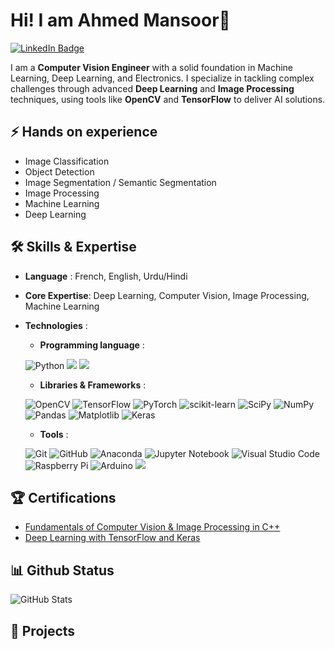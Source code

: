# Hi! I am Ahmed Mansoor👋

<div id="badges">
  <a href="[your-linkedin-URL](https://www.linkedin.com/in/ahmed-shahzad-mansoor-555947193/)">
    <img src="https://img.shields.io/badge/LinkedIn-blue?style=for-the-badge&logo=linkedin&logoColor=white" alt="LinkedIn Badge"/>
  </a>
 
<!--
**ahmed-mans/ahmed-mans** is a ✨ _special_ ✨ repository because its `README.md` (this file) appears on your GitHub profile.

Here are some ideas to get you started:

- 🔭 I’m currently working on ...
- 🌱 I’m currently learning ...
- 👯 I’m looking to collaborate on ...
- 🤔 I’m looking for help with ...
- 💬 Ask me about ...
- 📫 How to reach me: ...
- 😄 Pronouns: ...
- ⚡ Fun fact: ...
-->

I am a __Computer Vision Engineer__ with a solid foundation in Machine Learning, Deep Learning, and Electronics. 
I specialize in tackling complex challenges through advanced __Deep Learning__ and __Image Processing__ techniques, using tools like __OpenCV__ and __TensorFlow__ to deliver AI solutions.

## ⚡ Hands on experience

- Image Classification<br>
- Object Detection<br>
- Image Segmentation / Semantic Segmentation<br>
- Image Processing<br>
- Machine Learning<br>
- Deep Learning<br>


## 🛠️ Skills & Expertise

- __Language__ : French, English, Urdu/Hindi<br>
- __Core Expertise__: Deep Learning, Computer Vision, Image Processing, Machine Learning<br>
- __Technologies__ :
    - __Programming language__ :
      
    ![Python](https://img.shields.io/badge/python-3670A0?style=for-the-badge&logo=python&logoColor=ffdd54)
    <img src="https://img.shields.io/badge/c%20-%2300599C.svg?&style=for-the-badge&logo=c&logoColor=white"/>
    <img src="https://img.shields.io/badge/c++%20-%2300599C.svg?&style=for-the-badge&logo=c%2B%2B&ogoColor=white"/>
    
    - __Libraries & Frameworks__ :
      
    ![OpenCV](https://img.shields.io/badge/opencv-%23white.svg?style=for-the-badge&logo=opencv&logoColor=white)
    ![TensorFlow](https://img.shields.io/badge/TensorFlow-%23FF6F00.svg?style=for-the-badge&logo=TensorFlow&logoColor=white)
    ![PyTorch](https://img.shields.io/badge/PyTorch-%23EE4C2C.svg?style=for-the-badge&logo=PyTorch&logoColor=white)
    ![scikit-learn](https://img.shields.io/badge/scikit--learn-%23F7931E.svg?style=for-the-badge&logo=scikit-learn&logoColor=white)
    ![SciPy](https://img.shields.io/badge/SciPy-%230C55A5.svg?style=for-the-badge&logo=scipy&logoColor=%white)
    ![NumPy](https://img.shields.io/badge/numpy-%23013243.svg?style=for-the-badge&logo=numpy&logoColor=white)
    ![Pandas](https://img.shields.io/badge/pandas-%23150458.svg?style=for-the-badge&logo=pandas&logoColor=white)
    ![Matplotlib](https://img.shields.io/badge/Matplotlib-%23ffffff.svg?style=for-the-badge&logo=Matplotlib&logoColor=black)
    ![Keras](https://img.shields.io/badge/Keras-%23D00000.svg?style=for-the-badge&logo=Keras&logoColor=white)

    - __Tools__ :
      
    ![Git](https://img.shields.io/badge/git-%23F05033.svg?style=for-the-badge&logo=git&logoColor=white)
    ![GitHub](https://img.shields.io/badge/github-%23121011.svg?style=for-the-badge&logo=github&logoColor=white)
    ![Anaconda](https://img.shields.io/badge/Anaconda-%2344A833.svg?style=for-the-badge&logo=anaconda&logoColor=white)
    ![Jupyter Notebook](https://img.shields.io/badge/jupyter-%23FA0F00.svg?style=for-the-badge&logo=jupyter&logoColor=white)
    ![Visual Studio Code](https://img.shields.io/badge/Visual%20Studio%20Code-0078d7.svg?style=for-the-badge&logo=visual-studio-code&logoColor=white)
    ![Raspberry Pi](https://img.shields.io/badge/-Raspberry_Pi-C51A4A?style=for-the-badge&logo=Raspberry-Pi)
    ![Arduino](https://img.shields.io/badge/-Arduino-00979D?style=for-the-badge&logo=Arduino&logoColor=white)
    <img src="https://img.shields.io/badge/latex%20-%23008080.svg?&style=for-the-badge&logo=latex&logoColor=white"/>

## 🏆 Certifications

- [Fundamentals of Computer Vision & Image Processing in C++](https://courses.opencv.org/certificates/326392c9c5364d89b55369b93e502604)<br>
- [Deep Learning with TensorFlow and Keras](https://courses.opencv.org/certificates/0a865fb37b4b4eea968949e850c5caac)

## 📊 Github Status

![GitHub Stats](https://github-readme-stats.vercel.app/api?username=ahmed-mans&show_icons=true&hide_title=true&count_private=true&hide=prs&theme=radical)


## 🚀 Projects
